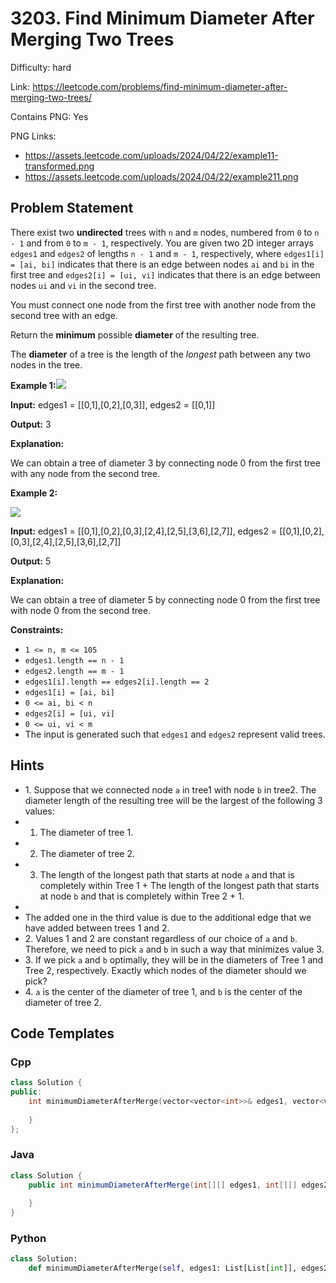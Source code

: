 # 3203. Find Minimum Diameter After Merging Two Trees

Difficulty: hard

Link: https://leetcode.com/problems/find-minimum-diameter-after-merging-two-trees/

Contains PNG: Yes

PNG Links:
- https://assets.leetcode.com/uploads/2024/04/22/example11-transformed.png
- https://assets.leetcode.com/uploads/2024/04/22/example211.png

## Problem Statement

There exist two **undirected** trees with `n` and `m` nodes, numbered from `0` to `n - 1` and from `0` to `m - 1`, respectively. You are given two 2D integer arrays `edges1` and `edges2` of lengths `n - 1` and `m - 1`, respectively, where `edges1[i] = [ai, bi]` indicates that there is an edge between nodes `ai` and `bi` in the first tree and `edges2[i] = [ui, vi]` indicates that there is an edge between nodes `ui` and `vi` in the second tree.

You must connect one node from the first tree with another node from the second tree with an edge.

Return the **minimum** possible **diameter** of the resulting tree.

The **diameter** of a tree is the length of the *longest* path between any two nodes in the tree.

**Example 1:**![](https://assets.leetcode.com/uploads/2024/04/22/example11-transformed.png)

**Input:** edges1 \= \[\[0,1],\[0,2],\[0,3]], edges2 \= \[\[0,1]]

**Output:** 3

**Explanation:**

We can obtain a tree of diameter 3 by connecting node 0 from the first tree with any node from the second tree.

**Example 2:**

![](https://assets.leetcode.com/uploads/2024/04/22/example211.png)

**Input:** edges1 \= \[\[0,1],\[0,2],\[0,3],\[2,4],\[2,5],\[3,6],\[2,7]], edges2 \= \[\[0,1],\[0,2],\[0,3],\[2,4],\[2,5],\[3,6],\[2,7]]

**Output:** 5

**Explanation:**

We can obtain a tree of diameter 5 by connecting node 0 from the first tree with node 0 from the second tree.

**Constraints:**

* `1 <= n, m <= 105`
* `edges1.length == n - 1`
* `edges2.length == m - 1`
* `edges1[i].length == edges2[i].length == 2`
* `edges1[i] = [ai, bi]`
* `0 <= ai, bi < n`
* `edges2[i] = [ui, vi]`
* `0 <= ui, vi < m`
* The input is generated such that `edges1` and `edges2` represent valid trees.

## Hints

- 1\. Suppose that we connected node `a` in tree1 with node `b` in tree2\. The diameter length of the resulting tree will be the largest of the following 3 values:
- 1. The diameter of tree 1\.
- 2. The diameter of tree 2\.
- 3. The length of the longest path that starts at node `a` and that is completely within Tree 1 \+ The length of the longest path that starts at node `b` and that is completely within Tree 2 \+ 1\.
- 
- The added one in the third value is due to the additional edge that we have added between trees 1 and 2\.
- 2\. Values 1 and 2 are constant regardless of our choice of `a` and `b`. Therefore, we need to pick `a` and `b` in such a way that minimizes value 3\.
- 3\. If we pick `a` and `b` optimally, they will be in the diameters of Tree 1 and Tree 2, respectively. Exactly which nodes of the diameter should we pick?
- 4\. `a` is the center of the diameter of tree 1, and `b` is the center of the diameter of tree 2\.

## Code Templates

### Cpp
```cpp
class Solution {
public:
    int minimumDiameterAfterMerge(vector<vector<int>>& edges1, vector<vector<int>>& edges2) {
        
    }
};
```

### Java
```java
class Solution {
    public int minimumDiameterAfterMerge(int[][] edges1, int[][] edges2) {
        
    }
}
```

### Python
```python
class Solution:
    def minimumDiameterAfterMerge(self, edges1: List[List[int]], edges2: List[List[int]]) -> int:
        
```

